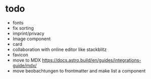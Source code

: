 # todo

- fonts
- fix sorting
- imprint/privacy
- Image component
- card
- collaboration with online editor like stackblitz
- favicon
- move to MDX https://docs.astro.build/en/guides/integrations-guide/mdx/
- move beobachtungen to frontmatter and make list a component
